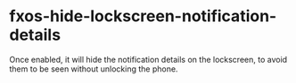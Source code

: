 # fxos-hide-lockscreen-notification-details

Once enabled, it will hide the notification details on the lockscreen, to avoid
them to be seen without unlocking the phone.
